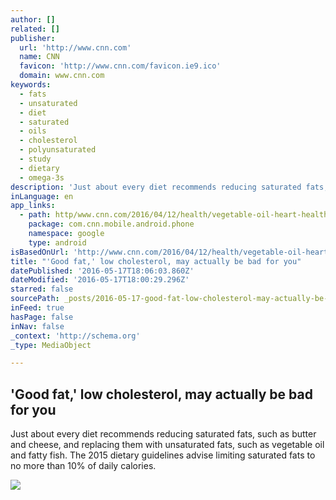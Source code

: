 ```yaml
---
author: []
related: []
publisher:
  url: 'http://www.cnn.com'
  name: CNN
  favicon: 'http://www.cnn.com/favicon.ie9.ico'
  domain: www.cnn.com
keywords:
  - fats
  - unsaturated
  - diet
  - saturated
  - oils
  - cholesterol
  - polyunsaturated
  - study
  - dietary
  - omega-3s
description: 'Just about every diet recommends reducing saturated fats, such as butter and cheese, and replacing them with unsaturated fats, such as vegetable oil and fatty fish. The 2015 dietary guidelines advise limiting saturated fats to no more than 10% of daily calories.'
inLanguage: en
app_links:
  - path: http/www.cnn.com/2016/04/12/health/vegetable-oil-heart-health-cholesterol-saturated-fats/index.html
    package: com.cnn.mobile.android.phone
    namespace: google
    type: android
isBasedOnUrl: 'http://www.cnn.com/2016/04/12/health/vegetable-oil-heart-health-cholesterol-saturated-fats/?iid=ob_homepage_10-test_featured_pool'
title: "'Good fat,' low cholesterol, may actually be bad for you"
datePublished: '2016-05-17T18:06:03.860Z'
dateModified: '2016-05-17T18:00:29.296Z'
starred: false
sourcePath: _posts/2016-05-17-good-fat-low-cholesterol-may-actually-be-bad-for-you.md
inFeed: true
hasPage: false
inNav: false
_context: 'http://schema.org'
_type: MediaObject

---
```

<article style=""><h1>'Good fat,' low cholesterol, may actually be bad for you</h1><p>Just about every diet recommends reducing saturated fats, such as butter and cheese, and replacing them with unsaturated fats, such as vegetable oil and fatty fish. The 2015 dietary guidelines advise limiting saturated fats to no more than 10% of daily calories.</p><img src="http://i2.cdn.turner.com/cnnnext/dam/assets/131107172427-french-fries-trans-fat-horizontal-large-gallery.jpg" /></article>